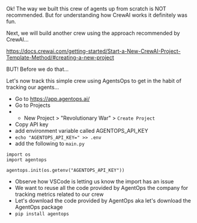 Ok! The way we built this crew of agents up from scratch is NOT recommended. But for understanding how CrewAI works it definitely was fun.

Next, we will build another crew using the approach recommended by CrewAI...

https://docs.crewai.com/getting-started/Start-a-New-CrewAI-Project-Template-Method/#creating-a-new-project

BUT! Before we do that...

Let's now track this simple crew using AgentsOps to get in the habit of tracking our agents...

- Go to https://app.agentops.ai/
- Go to Projects
- + New Project > "Revolutionary War" > `Create Project`
- Copy API key
- add environment variable called AGENTOPS_API_KEY
- `echo "AGENTOPS_API_KEY=" >> .env`
- add the following to `main.py`
```
import os
import agentops

agentops.init(os.getenv("AGENTOPS_API_KEY"))
```
- Observe how VSCode is letting us know the import has an issue
- We want to reuse all the code provided by AgentOps the company for tracking metrics related to our crew
- Let's download the code provided by AgentOps aka let's download the AgentOps package 
- `pip install agentops`